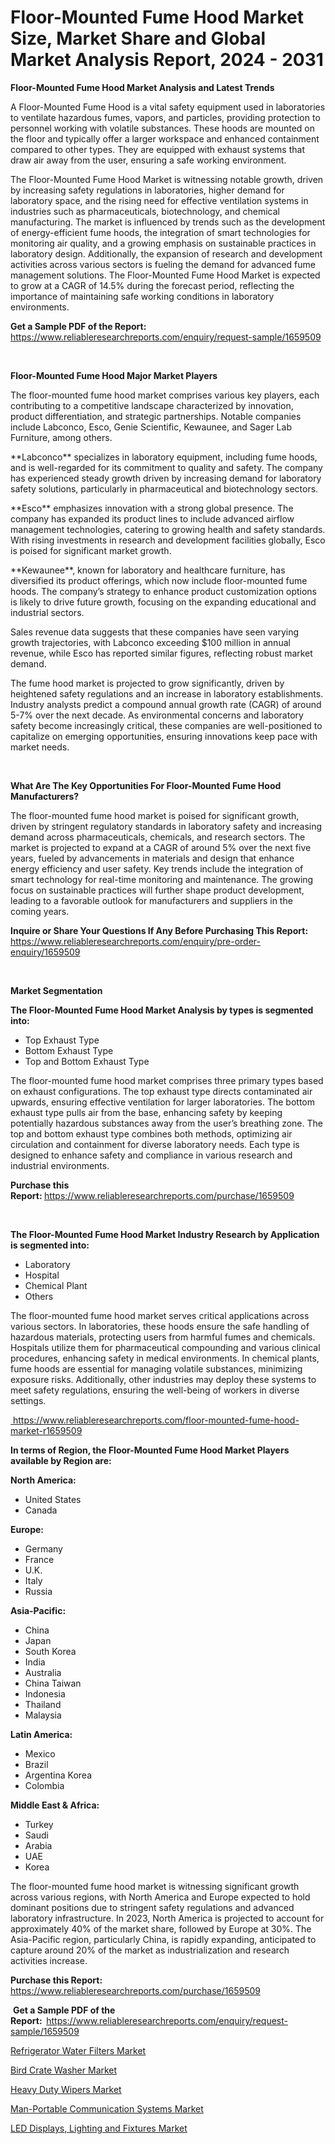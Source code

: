 <p><h1>Floor-Mounted Fume Hood Market Size, Market Share and Global Market Analysis Report, 2024 - 2031</h1></p><p><strong>Floor-Mounted Fume Hood Market Analysis and Latest Trends</strong></p>
<p><p>A Floor-Mounted Fume Hood is a vital safety equipment used in laboratories to ventilate hazardous fumes, vapors, and particles, providing protection to personnel working with volatile substances. These hoods are mounted on the floor and typically offer a larger workspace and enhanced containment compared to other types. They are equipped with exhaust systems that draw air away from the user, ensuring a safe working environment.</p><p>The Floor-Mounted Fume Hood Market is witnessing notable growth, driven by increasing safety regulations in laboratories, higher demand for laboratory space, and the rising need for effective ventilation systems in industries such as pharmaceuticals, biotechnology, and chemical manufacturing. The market is influenced by trends such as the development of energy-efficient fume hoods, the integration of smart technologies for monitoring air quality, and a growing emphasis on sustainable practices in laboratory design. Additionally, the expansion of research and development activities across various sectors is fueling the demand for advanced fume management solutions. The Floor-Mounted Fume Hood Market is expected to grow at a CAGR of 14.5% during the forecast period, reflecting the importance of maintaining safe working conditions in laboratory environments.</p></p>
<p><strong>Get a Sample PDF of the Report:&nbsp;</strong> <a href="https://www.reliableresearchreports.com/enquiry/request-sample/1659509?utm_campaign=28&utm_medium=2&utm_source=Github&utm_content=ia&utm_term=28092024&utm_id=floor-mounted-fume-hood">https://www.reliableresearchreports.com/enquiry/request-sample/1659509</a></p>
<p>&nbsp;</p>
<p><strong>Floor-Mounted Fume Hood Major Market Players</strong></p>
<p><p>The floor-mounted fume hood market comprises various key players, each contributing to a competitive landscape characterized by innovation, product differentiation, and strategic partnerships. Notable companies include Labconco, Esco, Genie Scientific, Kewaunee, and Sager Lab Furniture, among others.</p><p>**Labconco** specializes in laboratory equipment, including fume hoods, and is well-regarded for its commitment to quality and safety. The company has experienced steady growth driven by increasing demand for laboratory safety solutions, particularly in pharmaceutical and biotechnology sectors.</p><p>**Esco** emphasizes innovation with a strong global presence. The company has expanded its product lines to include advanced airflow management technologies, catering to growing health and safety standards. With rising investments in research and development facilities globally, Esco is poised for significant market growth.</p><p>**Kewaunee**, known for laboratory and healthcare furniture, has diversified its product offerings, which now include floor-mounted fume hoods. The company’s strategy to enhance product customization options is likely to drive future growth, focusing on the expanding educational and industrial sectors.</p><p>Sales revenue data suggests that these companies have seen varying growth trajectories, with Labconco exceeding $100 million in annual revenue, while Esco has reported similar figures, reflecting robust market demand.</p><p>The fume hood market is projected to grow significantly, driven by heightened safety regulations and an increase in laboratory establishments. Industry analysts predict a compound annual growth rate (CAGR) of around 5-7% over the next decade. As environmental concerns and laboratory safety become increasingly critical, these companies are well-positioned to capitalize on emerging opportunities, ensuring innovations keep pace with market needs.</p></p>
<p>&nbsp;</p>
<p><strong>What Are The Key Opportunities For Floor-Mounted Fume Hood Manufacturers?</strong></p>
<p><p>The floor-mounted fume hood market is poised for significant growth, driven by stringent regulatory standards in laboratory safety and increasing demand across pharmaceuticals, chemicals, and research sectors. The market is projected to expand at a CAGR of around 5% over the next five years, fueled by advancements in materials and design that enhance energy efficiency and user safety. Key trends include the integration of smart technology for real-time monitoring and maintenance. The growing focus on sustainable practices will further shape product development, leading to a favorable outlook for manufacturers and suppliers in the coming years.</p></p>
<p><strong>Inquire or Share Your Questions If Any Before Purchasing This Report:</strong> <a href="https://www.reliableresearchreports.com/enquiry/pre-order-enquiry/1659509?utm_campaign=28&utm_medium=2&utm_source=Github&utm_content=ia&utm_term=28092024&utm_id=floor-mounted-fume-hood">https://www.reliableresearchreports.com/enquiry/pre-order-enquiry/1659509</a></p>
<p>&nbsp;</p>
<p><strong>Market Segmentation</strong></p>
<p><strong>The Floor-Mounted Fume Hood Market Analysis by types is segmented into:</strong></p>
<p><ul><li>Top Exhaust Type</li><li>Bottom Exhaust Type</li><li>Top and Bottom Exhaust Type</li></ul></p>
<p><p>The floor-mounted fume hood market comprises three primary types based on exhaust configurations. The top exhaust type directs contaminated air upwards, ensuring effective ventilation for larger laboratories. The bottom exhaust type pulls air from the base, enhancing safety by keeping potentially hazardous substances away from the user’s breathing zone. The top and bottom exhaust type combines both methods, optimizing air circulation and containment for diverse laboratory needs. Each type is designed to enhance safety and compliance in various research and industrial environments.</p></p>
<p><strong>Purchase this Report:&nbsp;</strong><a href="https://www.reliableresearchreports.com/purchase/1659509?utm_campaign=28&utm_medium=2&utm_source=Github&utm_content=ia&utm_term=28092024&utm_id=floor-mounted-fume-hood">https://www.reliableresearchreports.com/purchase/1659509</a></p>
<p>&nbsp;</p>
<p><strong>The Floor-Mounted Fume Hood Market Industry Research by Application is segmented into:</strong></p>
<p><ul><li>Laboratory</li><li>Hospital</li><li>Chemical Plant</li><li>Others</li></ul></p>
<p><p>The floor-mounted fume hood market serves critical applications across various sectors. In laboratories, these hoods ensure the safe handling of hazardous materials, protecting users from harmful fumes and chemicals. Hospitals utilize them for pharmaceutical compounding and various clinical procedures, enhancing safety in medical environments. In chemical plants, fume hoods are essential for managing volatile substances, minimizing exposure risks. Additionally, other industries may deploy these systems to meet safety regulations, ensuring the well-being of workers in diverse settings.</p></p>
<p><a href="https://www.reliableresearchreports.com/floor-mounted-fume-hood-market-r1659509?utm_campaign=28&utm_medium=2&utm_source=Github&utm_content=ia&utm_term=28092024&utm_id=floor-mounted-fume-hood">&nbsp;https://www.reliableresearchreports.com/floor-mounted-fume-hood-market-r1659509</a></p>
<p><strong>In terms of Region, the Floor-Mounted Fume Hood Market Players available by Region are:</strong></p>
<p>
    <p> <strong> North America: </strong>
        <ul>
            <li>United States</li>
            <li>Canada</li>
        </ul>
        </p> 
    <p> <strong> Europe: </strong>
        <ul>
            <li>Germany</li>
            <li>France</li>
            <li>U.K.</li>
            <li>Italy</li>
            <li>Russia</li>
        </ul>
        </p> 
    <p> <strong> Asia-Pacific: </strong>
        <ul>
            <li>China</li>
            <li>Japan</li>
            <li>South Korea</li>
            <li>India</li>
            <li>Australia</li>
            <li>China Taiwan</li>
            <li>Indonesia</li>
            <li>Thailand</li>
            <li>Malaysia</li>
        </ul>
        </p> 
    <p> <strong> Latin America: </strong>
        <ul>
            <li>Mexico</li>
            <li>Brazil</li>
            <li>Argentina Korea</li>
            <li>Colombia</li>
        </ul>
        </p> 
    <p> <strong> Middle East & Africa: </strong>
        <ul>
            <li>Turkey</li>
            <li>Saudi</li>
            <li>Arabia</li>
            <li>UAE</li>
            <li>Korea</li>
        </ul>
    </p>
    </p>
<p><p>The floor-mounted fume hood market is witnessing significant growth across various regions, with North America and Europe expected to hold dominant positions due to stringent safety regulations and advanced laboratory infrastructure. In 2023, North America is projected to account for approximately 40% of the market share, followed by Europe at 30%. The Asia-Pacific region, particularly China, is rapidly expanding, anticipated to capture around 20% of the market as industrialization and research activities increase.</p></p>
<p><strong>Purchase this Report: </strong><a href="https://www.reliableresearchreports.com/purchase/1659509?utm_campaign=28&utm_medium=2&utm_source=Github&utm_content=ia&utm_term=28092024&utm_id=floor-mounted-fume-hood">https://www.reliableresearchreports.com/purchase/1659509</a></p>
<p>&nbsp;<strong>Get a Sample PDF of the Report:&nbsp;&nbsp;</strong><a href="https://www.reliableresearchreports.com/enquiry/request-sample/1659509?utm_campaign=28&utm_medium=2&utm_source=Github&utm_content=ia&utm_term=28092024&utm_id=floor-mounted-fume-hood">https://www.reliableresearchreports.com/enquiry/request-sample/1659509</a></p>
<p><strong></strong></p>
<p><p><a href="https://www.linkedin.com/pulse/global-refrigerator-water-filters-market-analysis-key-trends-v3eyc?utm_campaign=28&utm_medium=2&utm_source=Github&utm_content=ia&utm_term=28092024&utm_id=floor-mounted-fume-hood">Refrigerator Water Filters Market</a></p><p><a href="https://github.com/RuthLucas64/Market-Research-Report-List-1/blob/main/bird-crate-washer-market.md?utm_campaign=28&utm_medium=2&utm_source=Github&utm_content=ia&utm_term=28092024&utm_id=floor-mounted-fume-hood">Bird Crate Washer Market</a></p><p><a href="https://www.linkedin.com/pulse/driving-market-forces-heavy-duty-wipers-trends-future-forecasts-sjv1c?utm_campaign=28&utm_medium=2&utm_source=Github&utm_content=ia&utm_term=28092024&utm_id=floor-mounted-fume-hood">Heavy Duty Wipers Market</a></p><p><a href="https://issuu.com/reportprime-2/docs/man-portable-communication-systems-_b8c228d31d56f2?utm_campaign=28&utm_medium=2&utm_source=Github&utm_content=ia&utm_term=28092024&utm_id=floor-mounted-fume-hood">Man-Portable Communication Systems Market</a></p><p><a href="https://issuu.com/reportprime-2/docs/led-displays-lighting-and-fixtures-_3b7e062e40b18b?utm_campaign=28&utm_medium=2&utm_source=Github&utm_content=ia&utm_term=28092024&utm_id=floor-mounted-fume-hood">LED Displays, Lighting and Fixtures Market</a></p></p>